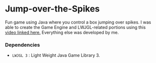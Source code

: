# Jump-over-the-Spikes
Fun game using Java where you control a box jumping over spikes.
I was able to create the Game Engine and LWJGL-related portions using this [video linked here.](https://www.youtube.com/watch?v=527bR2JHSR0) Everything else was developed by me.


### Dependencies
* `LWJGL 3` : Light Weight Java Game Library 3.
